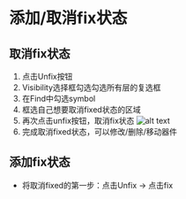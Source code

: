# 添加/取消fix状态

## 取消fix状态

1. 点击Unfix按钮
2. Visibility选择框勾选勾选所有层的复选框
3. 在Find中勾选symbol
4. 框选自己想要取消fixed状态的区域
5. 再次点击unfix按钮，取消fix状态
![alt text](/取消fix状态.png)
6. 完成取消fixed状态，可以修改/删除/移动器件

## 添加fix状态
- 将取消fixed的第一步：点击Unfix -> 点击fix

